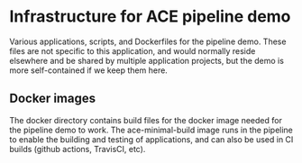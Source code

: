 # Infrastructure for ACE pipeline demo

Various applications, scripts, and Dockerfiles for the pipeline demo. These files are 
not specific to this application, and would normally reside elsewhere and be shared by 
multiple application projects, but the demo is more self-contained if we keep them here.

## Docker images

The docker directory contains build files for the docker image needed for the pipeline 
demo to work. The ace-minimal-build image runs in the pipeline to enable the building and
testing of applications, and can also be used in CI builds (github actions, TravisCI, etc).
